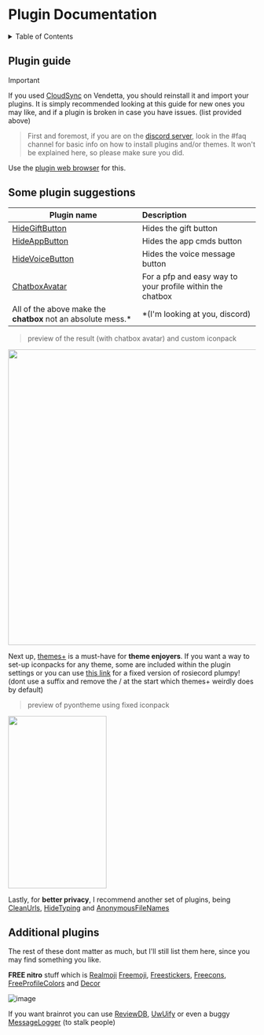 # Plugin Documentation

<details>
    <summary>Table of Contents</summary>
    
___
1. [Broken plugins](#broken-plugins) <div>
   
2. [Plugin guide](#plugin-guide) <div>
  2.1 [Some plugin suggestions](#Some-plugin-suggestions)

    2.2 [Additional Plugins](#Additional-Plugins)
## Broken plugins
This is an extensive list of every plugin from Vendetta you should uninstall (sob).
| Plugin name | Issue |
| --------- | :----------------------- |
| RolesColourEverywhere | Show in members list setting specifically causes crash |
| CustomTimestamps | Causes crash |
| CustomUserTags-cuc | Not working |
| CustomTags | "       " |
| Fakeavatar | "       " |
| Betterfolders | "      " |
| ReverseImageSearch | "       " |
| HideServers | "       " |
| AlwaysAnimate | "       " |
| NoCompression | "       " |
| SquareProfilePics | "       " |
| LocalPins | "       " |
| PinSettings | "       " |
| SplitMessages | "       " |
| RealMoji | "        " |
| StealMoji | "       " |
| SystemInfo | "       " |
| MessageLogger | Buggy |
| NoDelete | "       " |
___
</details>

## Plugin guide

> [!IMPORTANT]
> If you used [CloudSync](https://vd-plugins.github.io/proxy/vendetta.nexpid.xyz/cloud-sync/) on Vendetta, you should reinstall it and import your plugins. It is simply recommended looking at this guide for new ones you may like, and if a plugin is broken in case you have issues. (list provided above)

> First and foremost, if you are on the [discord server](https://discord.gg/pyoncord), look in the #faq channel for basic info on how to install plugins and/or themes. It 
won't be explained here, so please make sure you did.

Use the [plugin web browser](https://vd-plugins.github.io/web/#) for this. 

## Some plugin suggestions

| Plugin name | Description |
| --------- | :----------------------- |
| [HideGiftButton](https://vd-plugins.github.io/proxy/amsyarasyiq.github.io/letup/HideGiftButton/) | Hides the gift button |
| [HideAppButton](https://rico040.github.io/bunny-plugins/hideappbutton/) | Hides the app cmds button |
| [HideVoiceButton](https://aliernfrog.github.io/vd-plugins/HideVoiceButton/) | Hides the voice message button |
| [ChatboxAvatar](https://vd-plugins.github.io/proxy/cynosphere.github.io/VendettaPlugins/ChatboxAvatar/) | For a pfp and easy way to your profile within the chatbox |
| All of the above make the **chatbox** not an absolute mess.* | *(I'm looking at you, discord) |

> preview of the result (with chatbox avatar) and custom iconpack

<img src="https://github.com/rennpy/pyonguide/assets/158360149/f610bc0b-6183-453e-b1b8-6be19c0a4a29" width="600">



Next up, [themes+](https://vd-plugins.github.io/proxy/fres621.github.io/vendetta-plugins/BetterSearch/) is a must-have for **theme enjoyers**. If you want a way to set-up iconpacks for any theme, some are included within the plugin settings or you can use [this link](https://raw.githubusercontent.com/rairof/discord-iconpacks/master/Packs/Plumpy/) for a fixed version of rosiecord plumpy! (dont use a suffix and remove the / at the start which themes+ weirdly does by default)

> preview of pyontheme using fixed iconpack

<img src="https://github.com/rennpy/pyonguide/assets/158360149/62a13fd6-0e66-429c-8c5b-9da65635c1a6" width="200" height="350"> <br>

Lastly, for **better privacy**, I recommend another set of plugins, being [CleanUrls](https://vd-plugins.github.io/proxy/vendetta.nexpid/.xyz/clean-urls/), [HideTyping](https://vd-plugins.github.io/proxy/redstonekasi.github.io/vendetta-plugins/no-typing/) and [AnonymousFileNames](https://vd-plugins.github.io/proxy/maisymoe.github.io/strife/AnonymousFileNames/)

## Additional plugins

The rest of these dont matter as much, but I'll still list them here, since you may find something you like.

**FREE nitro** stuff which is 
[Realmoji](https://vd-plugins.github.io/proxy/redstonekasi.github.io/vendetta-plugins/realmoji/) 
[Freemoji](https://vd-plugins.github.io/proxy/maisymoe.github.io/strife/Freemoji/), [Freestickers](https://vd-plugins.github.io/proxy/aliernfrog.github.io/vd-plugins/FreeStickers/), [Freecons](https://vd-plugins.github.io/proxy/dziurwa14.github.io/vendetta-plugins/Freecons/), [FreeProfileColors](https://vd-plugins.github.io/proxy/twnlink.github.io/vendetta-plugins/FreeProfileColors/) and [Decor](https://vd-plugins.github.io/proxy/decor-discord.github.io/vendetta-plugin/)

![image](https://github.com/rennpy/pyonguide/assets/158360149/f21f4185-6fb0-4324-bff4-852bb72a66aa)

If you want brainrot you can use [ReviewDB](https://janisslsm.github.io/vdplugins/ReviewDB/), [UwUify](https://vd-plugins.github.io/proxy/exhq.github.io/vendetta/uwuify/) or even a buggy [MessageLogger](https://angelix1.github.io/VP/message_logger/) (to stalk people)
